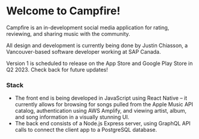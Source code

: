 # Welcome to Campfire!
Campfire is an in-development social media application for rating, reviewing, and sharing music with the community.

All design and development is currently being done by Justin Chiasson, a Vancouver-based software developer working at SAP Canada. 

Version 1 is scheduled to release on the App Store and Google Play Store in Q2 2023. Check back for future updates!

### Stack

-	The front end is being developed in JavaScript using React Native – it currently allows for browsing for songs pulled from the Apple Music API catalog, authentication using AWS Amplify, and viewing artist, album, and song information in a visually stunning UI.
-	The back end consists of a Node.js Express server, using GraphQL API calls to connect the client app to a PostgreSQL database.
